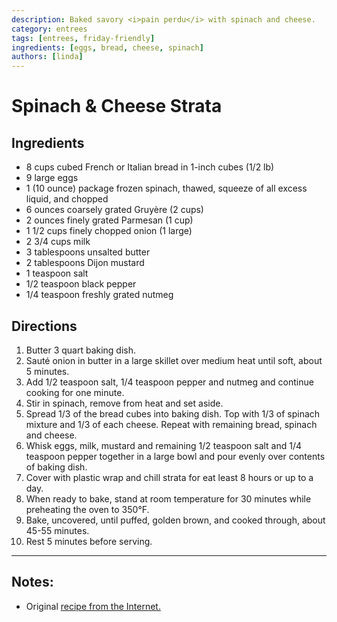 ```yaml
---
description: Baked savory <i>pain perdu</i> with spinach and cheese.
category: entrees
tags: [entrees, friday-friendly]
ingredients: [eggs, bread, cheese, spinach]
authors: [linda]
---
```


# Spinach & Cheese Strata

## Ingredients
- 8 cups cubed French or Italian bread in 1-inch cubes (1/2 lb)
- 9 large eggs
- 1 (10 ounce) package frozen spinach, thawed, squeeze of all excess liquid, and chopped
- 6 ounces coarsely grated Gruyère (2 cups)
- 2 ounces finely grated Parmesan (1 cup)
- 1 1/2 cups finely chopped onion (1 large)
- 2 3/4 cups milk
- 3 tablespoons unsalted butter
- 2 tablespoons Dijon mustard
- 1 teaspoon salt
- 1/2 teaspoon black pepper
- 1/4 teaspoon freshly grated nutmeg

## Directions

1. Butter 3 quart baking dish.
2. Sauté onion in butter in a large  skillet over medium heat until soft, about 5 minutes. 
3. Add 1/2 teaspoon salt, 1/4 teaspoon pepper and nutmeg and continue cooking for one minute. 
4. Stir in spinach, remove from heat and set aside.
5. Spread 1/3 of the bread cubes into baking dish. Top with 1/3 of spinach mixture and 1/3 of each cheese. Repeat with remaining bread, spinach and cheese.
6. Whisk eggs, milk, mustard and remaining 1/2 teaspoon salt and 1/4 teaspoon pepper together in a large bowl and pour evenly over contents of baking dish. 
7. Cover with plastic wrap and chill strata for eat least 8 hours or up to a day.
8. When ready to bake, stand at room temperature for 30 minutes while preheating the oven to 350°F. 
9. Bake, uncovered, until puffed, golden brown, and cooked through, about 45-55 minutes. 
10. Rest 5 minutes before serving.

* * * 

## Notes:

  - Original [recipe from the Internet.](https://smittenkitchen.com/2009/12/spinach-and-cheese-strata/)
